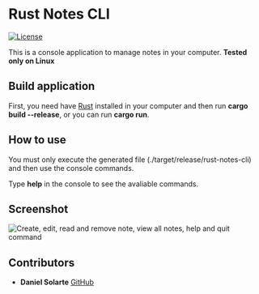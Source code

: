 # Rust Notes CLI
[![License](https://img.shields.io/github/license/danielsolartech/rust-notes-cli)](./LICENSE)

This is a console application to manage notes in your computer.
**Tested only on Linux**

## Build application
First, you need have [Rust](https://rust-lang.org) installed in your computer and then run **cargo build --release**, or you can run **cargo run**.

## How to use
You must only execute the generated file (./target/release/rust-notes-cli) and then use the console commands.

Type **help** in the console to see the avaliable commands.

## Screenshot
![Create, edit, read and remove note, view all notes, help and quit command](https://i.imgur.com/UzajtnZ.png)

## Contributors
* **Daniel Solarte** [GitHub](https://github.com/danielsolartech)
